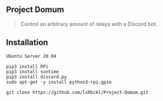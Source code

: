 ## Project Domum
> Control an arbitrary amount of relays with a Discord bot.

## Installation
```
Ubuntu Server 20.04

pip3 install RPi
pip3 install suntime
pip3 install discord.py
sudo apt-get -y install python3-rpi.gpio

git clone https://github.com/lxRbckl/Project-Domum.git
```

